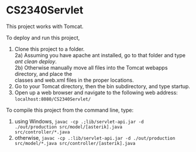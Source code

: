 CS2340Servlet
=============

This project works with Tomcat.

To deploy and run this project,<br />
  1) Clone this project to a folder.<br />
  2a) Assuming you have apache ant installed, go to that folder and type <em>ant clean deploy</em>.<br />
  2b) Otherwise manually move all files into the Tomcat webapps directory, and place the<br />
      classes and web.xml files in the proper locations.<br />
  3) Go to your Tomcat directory, then the bin subdirectory, and type startup.<br />
  4) Open up a web browser and navigate to the following web address:<br />
      <code>localhost:8080/CS2340Servlet/</code>
      
To compile this project from the command line, type:<br />
  1) using Windows, <code>javac -cp .;lib/servlet-api.jar -d ./out/production src/model/[asterik].java src/controller/*.java</code><br />
  2) otherwise, <code>javac -cp .:lib/servlet-api.jar -d ./out/production src/model/*.java src/controller/[asterik].java</code><br /><br />
